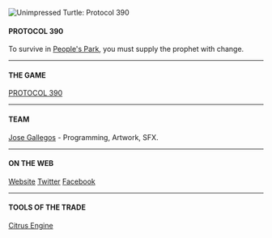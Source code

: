 ![Unimpressed Turtle: Protocol 390](https://raw.github.com/josegallegos07/game-off-2013/development/1120/raw_assets/screenshot.png)

#### PROTOCOL 390
To survive in [People's Park](http://www.yelp.com/biz/peoples-park-berkeley-2), you must supply the prophet with change.

***

#### THE GAME
[PROTOCOL 390](http://josegallegos07.github.io/game-off-2013/Protocol390/index.html)

***

#### TEAM
[Jose Gallegos](mailto:josegallegos07@gmail.com) - Programming, Artwork, SFX.

***

#### ON THE WEB
[Website](http://www.unimpressedturtle.com)
[Twitter](http://www.twitter.com/uni_turtle)
[Facebook](http://www.facebook.com/unimpressedturtle)

***

#### TOOLS OF THE TRADE
[Citrus Engine](http://www.citrusengine.com)